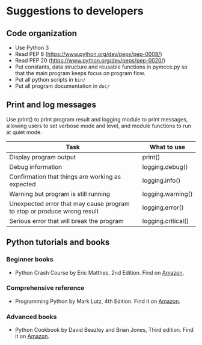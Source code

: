 # Suggestions to developers

## Code organization
* Use Python 3
* Read PEP 8 (https://www.python.org/dev/peps/pep-0008/) 
* Read PEP 20 (https://www.python.org/dev/peps/pep-0020/) 
* Put constants, data structure and reusable functions in pymcce.py so that the main program keeps focus on program flow.
* Put all python scripts in ```bin/```
* Put all program documentation in ```doc/```


## Print and log messages
Use print() to print program result and logging module to print messages, allowing users to set verbose mode and 
level, and module functions to run at quiet mode.

| Task | What to use |
| --- | --- |
| Display program output  | print() |
| Debug information | logging.debug() |
| Confirmation that things are working as expected | logging.info() |
| Warning but program is still running | logging.warning() |
| Unexpected error that may cause program to stop or produce wrong result | logging.error() | 
| Serious error that will break the program | logging.critical() |


## Python tutorials and books

### Beginner books
* Python Crash Course by Eric Matthes, 2nd Edition. Find on [Amazon](https://www.amazon.com/Python-Crash-Course-Eric-Matthes-ebook/dp/B07J4521M3/ref=sr_1_3?crid=9G2SVBJOI5HY&keywords=python+crash+course&qid=1559148694&s=digital-text&sprefix=Python+Crash%2Cdigital-text%2C117&sr=1-3).

### Comprehensive reference
* Programming Python by Mark Lutz, 4th Edition. Find it on [Amazon](https://www.amazon.com/Programming-Python-Powerful-Object-Oriented-dp-0596158106/dp/0596158106/ref=mt_paperback?_encoding=UTF8&me=&qid=1559148286).

### Advanced books
* Python Cookbook by David Beazley and Brian Jones, Third edition. Find it on [Amazon](https://www.amazon.com/Python-Cookbook-Third-David-Beazley/dp/1449340377).

